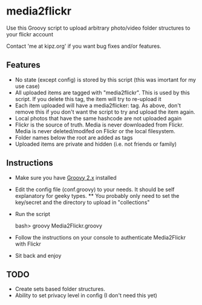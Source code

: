 # media2flickr #

Use this Groovy script to upload arbitrary photo/video folder structures to your flickr account

Contact 'me at kipz.org' if you want bug fixes and/or features.

## Features ##

* No state (except config) is stored by this script (this was imortant for my use case)
* All uploaded items are tagged with "media2flickr". This is used by this script. If you delete this tag, the item will try to re-upload it
* Each item uploaded will have a media2flicker:<hashcode> tag. As above, don't remove this if you don't want the script to try and upload the item again.
* Local photos that have the same hashcode are not uploaded again
* Flickr is the source of truth. Media is never downloaded from Flickr. Media is never deleted/modifed on Flickr or the local filesystem.
* Folder names below the root are added as tags
* Uploaded items are private and hidden (i.e. not friends or family)

## Instructions ##
* Make sure you have [Groovy 2.x](http://groovy.codehaus.org/) installed
* Edit the config file (conf.groovy) to your needs. It should be self explanatory for geeky types.
** You probably only need to set the key/secret and the directory to upload in "collections"
* Run the script

    bash> groovy Media2Flickr.groovy

* Follow the instructions on your console to authenticate Media2Flickr with Flickr
* Sit back and enjoy

## TODO ##
* Create sets based folder structures.
* Ability to set privacy level in config (I don't need this yet)






